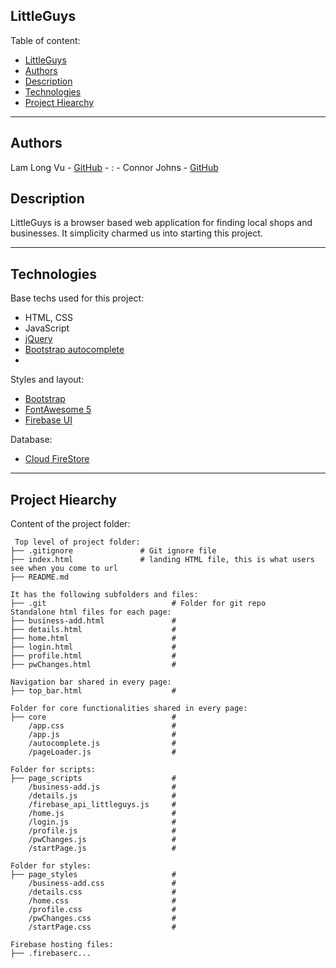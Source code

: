 ## LittleGuys

Table of content:
- [LittleGuys](#littleguys)
- [Authors](#authors)
- [Description](#description)
- [Technologies](#technologies)
- [Project Hiearchy](#project-hiearchy)

***

## Authors
Lam Long Vu - [GitHub](https://github.com/longvulam "It's not much please don't judge.") - : - Connor Johns - [GitHub](https://github.com/apocalypticcow)

## Description
LittleGuys is a browser based web application for finding local shops and businesses. It simplicity charmed us into starting this project.

***

## Technologies
Base techs used for this project:
* HTML, CSS
* JavaScript
* [jQuery](https://jquery.com/)
* [Bootstrap autocomplete](https://bootstrap-autocomplete.readthedocs.io/en/latest/)
* 

Styles and layout:
* [Bootstrap](https://getbootstrap.com/)
* [FontAwesome 5](https://fontawesome.com/)
* [Firebase UI](https://firebase.google.com/docs/auth/web/firebaseui)

Database:
* [Cloud FireStore](https://firebase.google.com/docs/firestore)

***

## Project Hiearchy
Content of the project folder:

```
 Top level of project folder: 
├── .gitignore               # Git ignore file
├── index.html               # landing HTML file, this is what users see when you come to url
├── README.md

It has the following subfolders and files:
├── .git                            # Folder for git repo
Standalone html files for each page:
├── business-add.html               # 
├── details.html                    # 
├── home.html                       # 
├── login.html                      # 
├── profile.html                    # 
├── pwChanges.html                  # 

Navigation bar shared in every page:
├── top_bar.html                    # 

Folder for core functionalities shared in every page:
├── core                            # 
    /app.css                        # 
    /app.js                         # 
    /autocomplete.js                # 
    /pageLoader.js                  # 

Folder for scripts:
├── page_scripts                    # 
    /business-add.js                # 
    /details.js                     # 
    /firebase_api_littleguys.js     # 
    /home.js                        # 
    /login.js                       # 
    /profile.js                     # 
    /pwChanges.js                   # 
    /startPage.js                   # 

Folder for styles:
├── page_styles                     # 
    /business-add.css               # 
    /details.css                    # 
    /home.css                       # 
    /profile.css                    # 
    /pwChanges.css                  # 
    /startPage.css                  # 

Firebase hosting files: 
├── .firebaserc...

```

